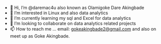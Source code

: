 - 👋 Hi, I’m @daremac4u also known as Olamigoke Dare Akingbade
- 👀 I’m interested in Linux and also data analytics
- 🌱 I’m currently learning my sql and Excel for data analytics
- 💞️ I’m looking to collaborate on data analytics related projects
- 📫 How to reach me ... email: gokeakingbade2@gmail.com and also on meet up as Goke Akingbade.

<!---
daremac4u/daremac4u is a ✨ special ✨ repository because its `README.md` (this file) appears on your GitHub profile.
You can click the Preview link to take a look at your changes.
--->
